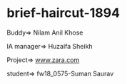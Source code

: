 # brief-haircut-1894

Buddy=> Nilam Anil Khose

IA manager=> Huzaifa Sheikh

Project=> www.zara.com

student=> fw18_0575-Suman Saurav